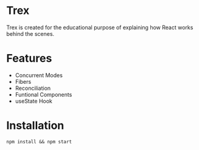 # Trex
Trex is created for the educational purpose of explaining how React works behind the scenes.

# Features

- Concurrent Modes
- Fibers
- Reconciliation
- Funtional Components
- useState Hook

# Installation
``npm install && npm start``
